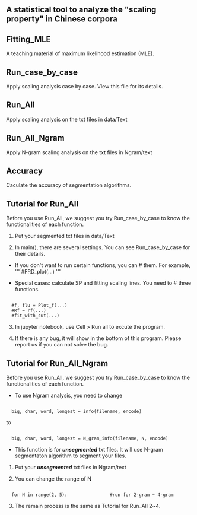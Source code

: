 A statistical tool to analyze the "scaling property" in Chinese corpora
---------
## Fitting_MLE
A teaching material of maximum likelihood estimation (MLE).

## Run_case_by_case
Apply scaling analysis case by case. View this file for its details.

## Run_All
Apply scaling analysis on the txt files in data/Text

## Run_All_Ngram
Apply N-gram scaling analysis on the txt files in Ngram/text

## Accuracy
Caculate the accuracy of segmentation algorithms.

Tutorial for Run_All
------
Before you use Run_All, we suggest you try Run_case_by_case to know the functionalities of each function.

1. Put your segmented txt files in data/Text

2. In main(), there are several settings. You can see Run_case_by_case for their details.
* If you don't want to run certain functions, you can # them. For example, 
'''
  #FRD_plot(...)
'''
  
* Special cases: calculate SP and fitting scaling lines. You need to # three functions.
<pre><code>
  #f, flu = Plot_f(...)
  #Rf = rf(...)
  #fit_with_cut(...)
</code></pre>

3. In jupyter notebook, use Cell > Run all to excute the program.

4. If there is any bug, it will show in the bottom of this program. Please report us if you can not solve the bug.

Tutorial for Run_All_Ngram
------
Before you use Run_All, we suggest you try Run_case_by_case to know the functionalities of each function.
* To use Ngram analysis, you need to change 
<pre><code>
  big, char, word, longest = info(filename, encode)
</code></pre>
  to
<pre><code>
  big, char, word, longest = N_gram_info(filename, N, encode)
</code></pre>
* This function is for ***unsegmented*** txt files. It will use N-gram segmentaton algorithm to segment your files.

1. Put your ***unsegmented*** txt files in Ngram/text

2. You can change the range of N
<pre><code>
  for N in range(2, 5):                #run for 2-gram ~ 4-gram
</code></pre>

3. The remain process is the same as Tutorial for Run_All 2~4. 

